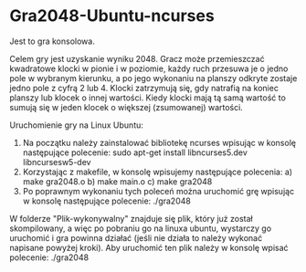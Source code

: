# Gra2048-Ubuntu-ncurses

Jest to gra konsolowa.

Celem gry jest uzyskanie wyniku 2048. Gracz może przemieszczać kwadratowe klocki w pionie i w poziomie, każdy ruch przesuwa je o jedno pole w wybranym kierunku, a po jego wykonaniu na planszy odkryte zostaje jedno pole z cyfrą 2 lub 4. Klocki zatrzymują się, gdy natrafią na koniec planszy lub klocek o innej wartości. Kiedy klocki mają tą samą wartość to sumują się w jeden klocek o większej (zsumowanej) wartości.

Uruchomienie gry na Linux Ubuntu:
1. Na początku należy zainstalować bibliotekę ncurses wpisując w konsolę następujące polecenie:
  sudo apt-get install libncurses5.dev libncursesw5-dev
2. Korzystając z makefile, w konsolę wpisujemy następujące polecenia:
   a) make gra2048.o
   b) make main.o
   c) make gra2048
3. Po poprawnym wykonaniu tych poleceń można uruchomić grę wpisując w konsolę następujące polecenie:
   ./gra2048
   
 W folderze "Plik-wykonywalny" znajduje się plik, który już został skompilowany, a więc po pobraniu go na linuxa ubuntu, wystarczy go uruchomić i gra powinna działać (jeśli nie działa to należy wykonać napisane powyżej kroki). Aby uruchomić ten plik należy w konsolę wpisać polecenie:
  ./gra2048
